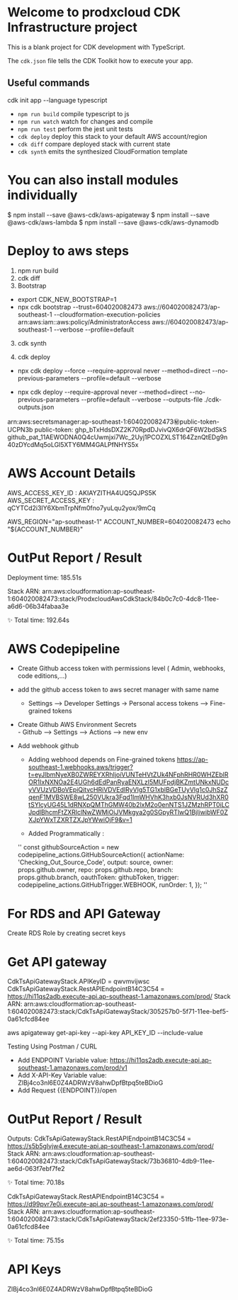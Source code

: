 # Welcome to prodxcloud CDK Infrastructure project

This is a blank project for CDK development with TypeScript.

The `cdk.json` file tells the CDK Toolkit how to execute your app.

## Useful commands

cdk init app --language typescript

* `npm run build`   compile typescript to js
* `npm run watch`   watch for changes and compile
* `npm run test`    perform the jest unit tests
* `cdk deploy`      deploy this stack to your default AWS account/region
* `cdk diff`        compare deployed stack with current state
* `cdk synth`       emits the synthesized CloudFormation template

# You can also install modules individually

$ npm install --save @aws-cdk/aws-apigateway
$ npm install --save  @aws-cdk/aws-lambda
$ npm install --save  @aws-cdk/aws-dynamodb

# Deploy to aws steps

1. npm run build
2. cdk diff
3. Bootstrap
- export CDK_NEW_BOOTSTRAP=1
- npx cdk bootstrap --trust=604020082473 aws://604020082473/ap-southeast-1 --cloudformation-execution-policies arn:aws:iam::aws:policy/AdministratorAccess aws://604020082473/ap-southeast-1 --verbose --profile=default
  
3. cdk synth

4. cdk deploy 

 - npx cdk deploy --force --require-approval never --method=direct  --no-previous-parameters --profile=default --verbose

 - npx cdk deploy --require-approval never --method=direct  --no-previous-parameters --profile=default --verbose --outputs-file ./cdk-outputs.json


arn:aws:secretsmanager:ap-southeast-1:604020082473:secret:public-token-UCPN3b
public-token: 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
              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

# AWS Account Details

AWS_ACCESS_KEY_ID : AKIAYZITHA4UQ5QJPS5K
AWS_SECRET_ACCESS_KEY : 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


AWS_REGION="ap-southeast-1"
ACCOUNT_NUMBER=604020082473
echo "${ACCOUNT_NUMBER}"


# OutPut Report / Result
   Deployment time: 185.51s

Stack ARN:
arn:aws:cloudformation:ap-southeast-1:604020082473:stack/ProdxcloudAwsCdkStack/84b0c7c0-4dc8-11ee-a6d6-06b34fabaa3e

✨  Total time: 192.64s

# AWS Codepipeline

- Create Github access token with permissions level ( Admin, webhooks, code editions,...)
- add the github access token to aws secret manager with same name
   - Settings --> Developer Settings -> Personal access tokens --> Fine-grained tokens
- Create Github AWS Environment Secrets  
      - Github --> Settings --> Actions --> new env
- Add webhook github
   - Adding webhood depends on Fine-grained tokens 
   https://ap-southeast-1.webhooks.aws/trigger?t=eyJlbmNyeXB0ZWREYXRhIjoiVUNTeHVtZUk4NFphRHR0WHZEblROR1IxNXNOa2E4UGh6dEdPanRyaENXLzI5MUFpdjBKZmtUNkxNUDcyVVUzVDBoVEpiQitvcHRiVDVEdlRyVlg5TG1xblBGeTUyVlg1c0JhSzZqenF1MVBSWE8wL250VUkra3Fqd1lmWHVhK3hxb0JsNVRUd3hXR0tSYlcyUG45L1dRNXpQMThGMW40b2lxM2o0enNTS1JZMzhRPT0iLCJpdlBhcmFtZXRlclNwZWMiOiJVMkgya2g0SGpyRTlwQ1BjIiwibWF0ZXJpYWxTZXRTZXJpYWwiOjF9&v=1

   - Added Programmatically :

   ''
     const githubSourceAction = new codepipeline_actions.GitHubSourceAction({
      actionName: 'Checking_Out_Source_Code',
      output: source,
      owner: props.github.owner,
      repo: props.github.repo,
      branch: props.github.branch,
      oauthToken: githubToken,
      trigger: codepipeline_actions.GitHubTrigger.WEBHOOK,
      runOrder: 1,
    });
   ''

# For RDS and API Gateway
 Create RDS Role by creating secret keys

# Get API gateway

CdkTsApiGatewayStack.APIKeyID = qwvmvijwsc
CdkTsApiGatewayStack.RestAPIEndpointB14C3C54 = https://hi11qs2adb.execute-api.ap-southeast-1.amazonaws.com/prod/
Stack ARN:
arn:aws:cloudformation:ap-southeast-1:604020082473:stack/CdkTsApiGatewayStack/305257b0-5f71-11ee-bef5-0a61cfcd84ee

aws apigateway get-api-key --api-key API_KEY_ID --include-value

 Testing Using Postman / CURL

 - Add ENDPOINT Variable value:  https://hi11qs2adb.execute-api.ap-southeast-1.amazonaws.com/prod/v1
 - Add X-API-Key Variable value: ZlBj4co3nl6E0Z4ADRWzV8ahwDpfBtpq5teBDioG
 - Add Request {{ENDPOINT}}/open
      
# OutPut Report / Result

Outputs:
CdkTsApiGatewayStack.RestAPIEndpointB14C3C54 = https://s5b5glvjw4.execute-api.ap-southeast-1.amazonaws.com/prod/
Stack ARN:
arn:aws:cloudformation:ap-southeast-1:604020082473:stack/CdkTsApiGatewayStack/73b36810-4db9-11ee-ae6d-063f7ebf7fe2

✨  Total time: 70.18s

CdkTsApiGatewayStack.RestAPIEndpointB14C3C54 = https://d99pvr7e0i.execute-api.ap-southeast-1.amazonaws.com/prod/
Stack ARN:
arn:aws:cloudformation:ap-southeast-1:604020082473:stack/CdkTsApiGatewayStack/2ef23350-51fb-11ee-973e-0a61cfcd84ee

✨  Total time: 75.15s

# API Keys
ZlBj4co3nl6E0Z4ADRWzV8ahwDpfBtpq5teBDioG

